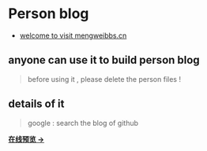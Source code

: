 # Person blog 

* [welcome to visit mengweibbs.cn ](https://tsbxmw.github.io)

## anyone can use it to build person blog

> before using it , please delete the person files !

## details of it 

> google : search the blog of github 

**[在线预览 &rarr;](http://mengweibbs.cn)**

